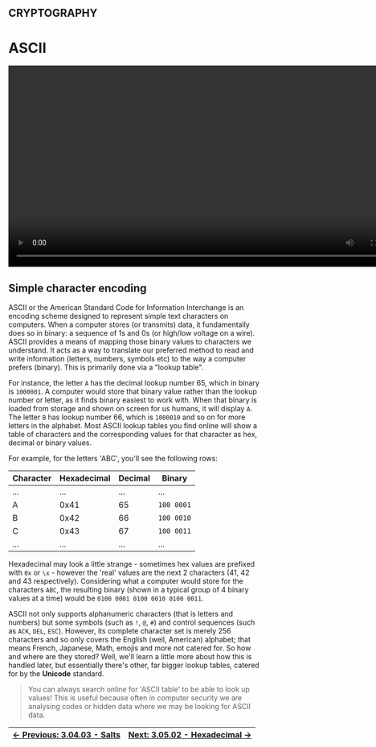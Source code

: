 ## CRYPTOGRAPHY

# ASCII

<div align="center">
  <video src="https://github.com/alphyos/CyberStart-2023/assets/116646389/7b6f2e15-943a-4442-9e07-ed759daf4c12" width="800" />
</div>

## Simple character encoding

ASCII or the American Standard Code for Information Interchange is an
 encoding scheme designed to represent simple text characters on
computers. When a computer stores (or transmits) data, it fundamentally
does so in binary: a sequence of 1s and 0s (or high/low voltage on a
wire). ASCII provides a means of mapping those binary values to
characters we understand. It acts as a way to translate our preferred
method to read and write information (letters, numbers, symbols etc) to
the way a computer prefers (binary). This is primarily done via a
"lookup table".

For instance, the letter `A` has the decimal lookup number 65, which in binary is `1000001`.
 A computer would store that binary value rather than the lookup number
or letter, as it finds binary easiest to work with. When that binary is
loaded from storage and shown on screen for us humans, it will display `A`. The letter `B` has lookup number 66, which is `1000010`
 and so on for more letters in the alphabet. Most ASCII lookup tables
you find online will show a table of characters and the corresponding
values for that character as hex, decimal or binary values.

For example, for the letters 'ABC', you'll see the following rows:

| Character | Hexadecimal | Decimal | Binary |
| --- | --- | --- | --- |
| ... | ... | ... | ... |
| A | 0x41 | 65 | `100 0001` |
| B | 0x42 | 66 | `100 0010` |
| C | 0x43 | 67 | `100 0011` |
| ... | ... | ... | ... |

Hexadecimal may look a little strange - sometimes hex values are prefixed with `0x` or `\x` - however the 'real' values are the next 2 characters (41, 42 and 43
respectively). Considering what a computer would store for the
characters `ABC`, the resulting binary (shown in a typical group of 4 binary values at a time) would be `0100 0001 0100 0010 0100 0011`.

ASCII not only supports alphanumeric characters (that is letters and numbers) but some symbols (such as `!`, `@`, `#`) and control sequences (such as `ACK`, `DEL`, `ESC`).
 However, its complete character set is merely 256 characters and so
only covers the English (well, American) alphabet; that means French,
Japanese, Math, emojis and more not catered for. So how and where are
they stored? Well, we'll learn a little more about how this is handled
later, but essentially there's other, far bigger lookup tables, catered
for by the **Unicode** standard.

> You can always search online for 'ASCII table' to be able to look up
> values! This is useful because often in computer security we are
> analysing codes or hidden data where we may be looking for ASCII data.

<div align="center">

[← Previous: 3.04.03 - Salts](https://play.cyberstart.com/field-manual/7cdc78c8-d7eb-11eb-b332-0242ac140009) | [Next: 3.05.02 - Hexadecimal →](https://play.cyberstart.com/field-manual/8fab6bbc-d7eb-11eb-b696-0242ac140009)
:-|-:
